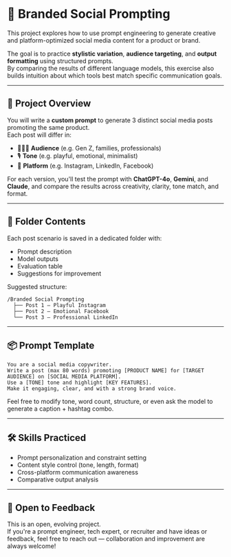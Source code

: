 # 📢 Branded Social Prompting

This project explores how to use prompt engineering to generate creative and platform-optimized social media content for a product or brand.

The goal is to practice **stylistic variation**, **audience targeting**, and **output formatting** using structured prompts.  
By comparing the results of different language models, this exercise also builds intuition about which tools best match specific communication goals.

---

## 🎯 Project Overview

You will write a **custom prompt** to generate 3 distinct social media posts promoting the same product.  
Each post will differ in:

- 🧑‍🤝‍🧑 **Audience** (e.g. Gen Z, families, professionals)  
- 🎙️ **Tone** (e.g. playful, emotional, minimalist)  
- 📱 **Platform** (e.g. Instagram, LinkedIn, Facebook)

For each version, you'll test the prompt with **ChatGPT-4o**, **Gemini**, and **Claude**, and compare the results across creativity, clarity, tone match, and format.

---

## 🧪 Folder Contents

Each post scenario is saved in a dedicated folder with:

- Prompt description
- Model outputs
- Evaluation table
- Suggestions for improvement

Suggested structure:

```
/Branded Social Prompting
  ├── Post 1 – Playful Instagram
  ├── Post 2 – Emotional Facebook
  └── Post 3 – Professional LinkedIn
```

---

## 📦 Prompt Template

```text
You are a social media copywriter.  
Write a post (max 80 words) promoting [PRODUCT NAME] for [TARGET AUDIENCE] on [SOCIAL MEDIA PLATFORM].  
Use a [TONE] tone and highlight [KEY FEATURES].  
Make it engaging, clear, and with a strong brand voice.
```

Feel free to modify tone, word count, structure, or even ask the model to generate a caption + hashtag combo.

---

## 🛠 Skills Practiced

- Prompt personalization and constraint setting
- Content style control (tone, length, format)
- Cross-platform communication awareness
- Comparative output analysis

---

## 💬 Open to Feedback

This is an open, evolving project.  
If you're a prompt engineer, tech expert, or recruiter and have ideas or feedback, feel free to reach out — collaboration and improvement are always welcome!

```
